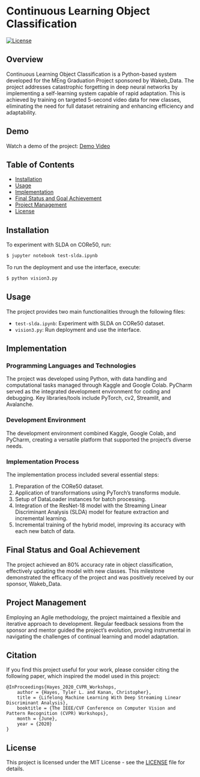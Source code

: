 # Continuous Learning Object Classification

[![License](https://img.shields.io/badge/license-MIT-blue.svg)](LICENSE)

## Overview

Continuous Learning Object Classification is a Python-based system developed for the MEng Graduation Project sponsored by Wakeb_Data. The project addresses catastrophic forgetting in deep neural networks by implementing a self-learning system capable of rapid adaptation. This is achieved by training on targeted 5-second video data for new classes, eliminating the need for full dataset retraining and enhancing efficiency and adaptability.

## Demo

Watch a demo of the project: [Demo Video](Demo.mkv)

## Table of Contents

- [Installation](#installation)
- [Usage](#usage)
- [Implementation](#implementation)
- [Final Status and Goal Achievement](#final-status-and-goal-achievement)
- [Project Management](#project-management)
- [License](#license)

## Installation

To experiment with SLDA on CORe50, run:

```bash
$ jupyter notebook test-slda.ipynb
```

To run the deployment and use the interface, execute:

```bash
$ python vision3.py
```


## Usage

The project provides two main functionalities through the following files:
- `test-slda.ipynb`: Experiment with SLDA on CORe50 dataset.
- `vision3.py`: Run deployment and use the interface.

## Implementation

### Programming Languages and Technologies

The project was developed using Python, with data handling and computational tasks managed through Kaggle and Google Colab. PyCharm served as the integrated development environment for coding and debugging. Key libraries/tools include PyTorch, cv2, Streamlit, and Avalanche.

### Development Environment

The development environment combined Kaggle, Google Colab, and PyCharm, creating a versatile platform that supported the project’s diverse needs.

### Implementation Process

The implementation process included several essential steps:
1. Preparation of the CORe50 dataset.
2. Application of transformations using PyTorch’s transforms module.
3. Setup of DataLoader instances for batch processing.
4. Integration of the ResNet-18 model with the Streaming Linear Discriminant Analysis (SLDA) model for feature extraction and incremental learning.
5. Incremental training of the hybrid model, improving its accuracy with each new batch of data.

## Final Status and Goal Achievement

The project achieved an 80% accuracy rate in object classification, effectively updating the model with new classes. This milestone demonstrated the efficacy of the project and was positively received by our sponsor, Wakeb_Data.

## Project Management

Employing an Agile methodology, the project maintained a flexible and iterative approach to development. Regular feedback sessions from the sponsor and mentor guided the project’s evolution, proving instrumental in navigating the challenges of continual learning and model adaptation.

## Citation

If you find this project useful for your work, please consider citing the following paper, which inspired the model used in this project:

```
@InProceedings{Hayes_2020_CVPR_Workshops,
    author = {Hayes, Tyler L. and Kanan, Christopher},
    title = {Lifelong Machine Learning With Deep Streaming Linear Discriminant Analysis},
    booktitle = {The IEEE/CVF Conference on Computer Vision and Pattern Recognition (CVPR) Workshops},
    month = {June},
    year = {2020}
}
```

## License

This project is licensed under the MIT License - see the [LICENSE](LICENSE) file for details.
